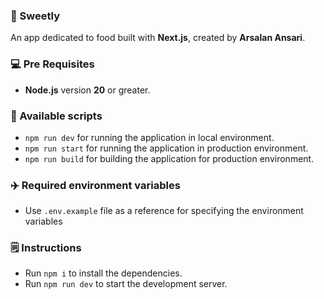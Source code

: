 ### 🎉 Sweetly

An app dedicated to food built with **Next.js**, created by **Arsalan Ansari**.

### 💻 Pre Requisites

- **Node.js** version **20** or greater.

### 🚀 Available scripts

- `npm run dev` for running the application in local environment.
- `npm run start` for running the application in production environment.
- `npm run build` for building the application for production environment.

### ✈️ Required environment variables

- Use `.env.example` file as a reference for specifying the environment variables

### 🗒️ Instructions

- Run `npm i` to install the dependencies.
- Run `npm run dev` to start the development server.
